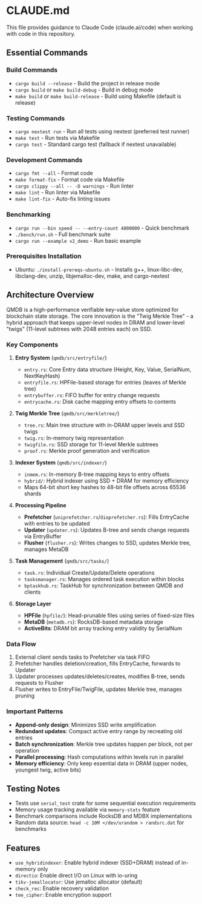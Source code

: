 # CLAUDE.md

This file provides guidance to Claude Code (claude.ai/code) when working with code in this repository.

## Essential Commands

### Build Commands
- `cargo build --release` - Build the project in release mode
- `cargo build` or `make build-debug` - Build in debug mode
- `make build` or `make build-release` - Build using Makefile (default is release)

### Testing Commands
- `cargo nextest run` - Run all tests using nextest (preferred test runner)
- `make test` - Run tests via Makefile
- `cargo test` - Standard cargo test (fallback if nextest unavailable)

### Development Commands
- `cargo fmt --all` - Format code
- `make format-fix` - Format code via Makefile
- `cargo clippy --all -- -D warnings` - Run linter
- `make lint` - Run linter via Makefile
- `make lint-fix` - Auto-fix linting issues

### Benchmarking
- `cargo run --bin speed -- --entry-count 4000000` - Quick benchmark
- `./bench/run.sh` - Full benchmark suite
- `cargo run --example v2_demo` - Run basic example

### Prerequisites Installation
- Ubuntu: `./install-prereqs-ubuntu.sh` - Installs g++, linux-libc-dev, libclang-dev, unzip, libjemalloc-dev, make, and cargo-nextest

## Architecture Overview

QMDB is a high-performance verifiable key-value store optimized for blockchain state storage. The core innovation is the "Twig Merkle Tree" - a hybrid approach that keeps upper-level nodes in DRAM and lower-level "twigs" (11-level subtrees with 2048 entries each) on SSD.

### Key Components

1. **Entry System** (`qmdb/src/entryfile/`)
   - `entry.rs`: Core Entry data structure (Height, Key, Value, SerialNum, NextKeyHash)
   - `entryfile.rs`: HPFile-based storage for entries (leaves of Merkle tree)
   - `entrybuffer.rs`: FIFO buffer for entry change requests
   - `entrycache.rs`: Disk cache mapping entry offsets to contents

2. **Twig Merkle Tree** (`qmdb/src/merkletree/`)
   - `tree.rs`: Main tree structure with in-DRAM upper levels and SSD twigs
   - `twig.rs`: In-memory twig representation 
   - `twigfile.rs`: SSD storage for 11-level Merkle subtrees
   - `proof.rs`: Merkle proof generation and verification

3. **Indexer System** (`qmdb/src/indexer/`)
   - `inmem.rs`: In-memory B-tree mapping keys to entry offsets
   - `hybrid/`: Hybrid indexer using SSD + DRAM for memory efficiency
   - Maps 64-bit short key hashes to 48-bit file offsets across 65536 shards

4. **Processing Pipeline** 
   - **Prefetcher** (`uniprefetcher.rs`/`dioprefetcher.rs`): Fills EntryCache with entries to be updated
   - **Updater** (`updater.rs`): Updates B-tree and sends change requests via EntryBuffer
   - **Flusher** (`flusher.rs`): Writes changes to SSD, updates Merkle tree, manages MetaDB

5. **Task Management** (`qmdb/src/tasks/`)
   - `task.rs`: Individual Create/Update/Delete operations
   - `tasksmanager.rs`: Manages ordered task execution within blocks
   - `bptaskhub.rs`: TaskHub for synchronization between QMDB and clients

6. **Storage Layer**
   - **HPFile** (`hpfile/`): Head-prunable files using series of fixed-size files
   - **MetaDB** (`metadb.rs`): RocksDB-based metadata storage
   - **ActiveBits**: DRAM bit array tracking entry validity by SerialNum

### Data Flow
1. External client sends tasks to Prefetcher via task FIFO
2. Prefetcher handles deletion/creation, fills EntryCache, forwards to Updater
3. Updater processes updates/deletes/creates, modifies B-tree, sends requests to Flusher
4. Flusher writes to EntryFile/TwigFile, updates Merkle tree, manages pruning

### Important Patterns
- **Append-only design**: Minimizes SSD write amplification
- **Redundant updates**: Compact active entry range by recreating old entries
- **Batch synchronization**: Merkle tree updates happen per block, not per operation
- **Parallel processing**: Hash computations within levels run in parallel
- **Memory efficiency**: Only keep essential data in DRAM (upper nodes, youngest twig, active bits)

## Testing Notes
- Tests use `serial_test` crate for some sequential execution requirements
- Memory usage tracking available via `memory-stats` feature
- Benchmark comparisons include RocksDB and MDBX implementations
- Random data source: `head -c 10M </dev/urandom > randsrc.dat` for benchmarks

## Features
- `use_hybridindexer`: Enable hybrid indexer (SSD+DRAM) instead of in-memory only
- `directio`: Enable direct I/O on Linux with io-uring
- `tikv-jemallocator`: Use jemalloc allocator (default)
- `check_rec`: Enable recovery validation
- `tee_cipher`: Enable encryption support